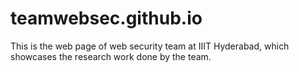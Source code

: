 teamwebsec.github.io
====================

This is the web page of web security team at IIIT Hyderabad, which showcases the research work done by the team.
